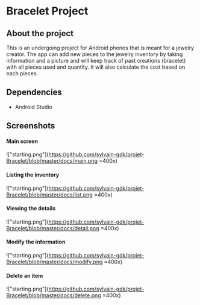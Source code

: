# Bracelet Project

## About the project

This is an undergoing project for Android phones that is meant for a jewelry creator. The app can add new pieces to the jewelry inventory by taking information and a picture and will keep track of past creations (bracelet) with all pieces used and quantity. It will also calculate the cost based on each pieces.

## Dependencies

- Android Studio

## Screenshots

#### Main screen
!["starting.png"](https://github.com/sylvain-gdk/projet-Bracelet/blob/master/docs/main.png =400x)

#### Listing the inventory
!["starting.png"](https://github.com/sylvain-gdk/projet-Bracelet/blob/master/docs/list.png =400x)

#### Viewing the details
!["starting.png"](https://github.com/sylvain-gdk/projet-Bracelet/blob/master/docs/detail.png =400x)

#### Modify the information
!["starting.png"](https://github.com/sylvain-gdk/projet-Bracelet/blob/master/docs/modify.png =400x)

#### Delete an item
!["starting.png"](https://github.com/sylvain-gdk/projet-Bracelet/blob/master/docs/delete.png =400x)